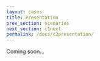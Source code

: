 ```yaml
---
layout: cases
title: Presentation
prev_section: scenarios
next_section: c1next
permalink: /docs/c2presentation/
---
```


Coming soon...